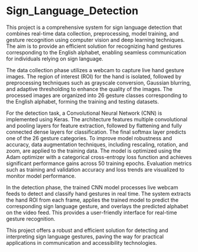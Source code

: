 # Sign_Language_Detection

This project is a comprehensive system for sign language detection that combines real-time data collection, preprocessing, model training, and gesture recognition using computer vision and deep learning techniques. The aim is to provide an efficient solution for recognizing hand gestures corresponding to the English alphabet, enabling seamless communication for individuals relying on sign language.

The data collection phase utilizes a webcam to capture live hand gesture images. The region of interest (ROI) for the hand is isolated, followed by preprocessing techniques such as grayscale conversion, Gaussian blurring, and adaptive thresholding to enhance the quality of the images. The processed images are organized into 26 gesture classes corresponding to the English alphabet, forming the training and testing datasets.

For the detection task, a Convolutional Neural Network (CNN) is implemented using Keras. The architecture features multiple convolutional and pooling layers for feature extraction, followed by flattening and fully connected dense layers for classification. The final softmax layer predicts one of the 26 gesture categories. To improve model robustness and accuracy, data augmentation techniques, including rescaling, rotation, and zoom, are applied to the training data. The model is optimized using the Adam optimizer with a categorical cross-entropy loss function and achieves significant performance gains across 50 training epochs. Evaluation metrics such as training and validation accuracy and loss trends are visualized to monitor model performance.

In the detection phase, the trained CNN model processes live webcam feeds to detect and classify hand gestures in real time. The system extracts the hand ROI from each frame, applies the trained model to predict the corresponding sign language gesture, and overlays the predicted alphabet on the video feed. This provides a user-friendly interface for real-time gesture recognition. 

This project offers a robust and efficient solution for detecting and interpreting sign language gestures, paving the way for practical applications in communication and accessibility technologies.
